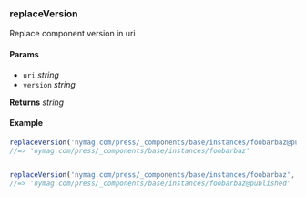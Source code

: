 ### replaceVersion

Replace component version in uri

#### Params

* `uri` _string_
* `version` _string_

**Returns** _string_

#### Example

```js
replaceVersion('nymag.com/press/_components/base/instances/foobarbaz@published', '')
//=> 'nymag.com/press/_components/base/instances/foobarbaz'


replaceVersion('nymag.com/press/_components/base/instances/foobarbaz', 'published')
//=> 'nymag.com/press/_components/base/instances/foobarbaz@published'


```
